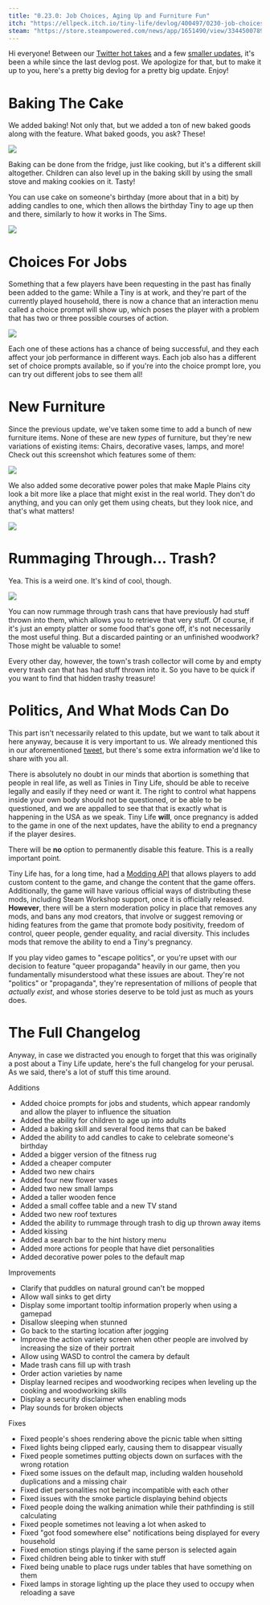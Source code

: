 ```yaml
---
title: "0.23.0: Job Choices, Aging Up and Furniture Fun"
itch: "https://ellpeck.itch.io/tiny-life/devlog/400497/0230-job-choices-aging-up-and-furniture-fun"
steam: "https://store.steampowered.com/news/app/1651490/view/3344500789303904087"
---
```


Hi everyone! Between our [Twitter hot takes](https://twitter.com/TinyLifeGame/status/1540355510788055040) and a few [smaller updates](https://docs.tinylifegame.com/Changelog), it's been a while since the last devlog post. We apologize for that, but to make it up to you, here's a pretty big devlog for a pretty big update. Enjoy!

# Baking The Cake
We added baking! Not only that, but we added a ton of new baked goods along with the feature. What baked goods, you ask? These!

![](Tiny_Life_0XuTQ38i2H.png)

Baking can be done from the fridge, just like cooking, but it's a different skill altogether. Children can also level up in the baking skill by using the small stove and making cookies on it. Tasty!

You can use cake on someone's birthday (more about that in a bit) by adding candles to one, which then allows the birthday Tiny to age up then and there, similarly to how it works in The Sims.

![](Tiny_Life_aU8Bz7p2G8.png)

# Choices For Jobs
Something that a few players have been requesting in the past has finally been added to the game: While a Tiny is at work, and they're part of the currently played household, there is now a chance that an interaction menu called a choice prompt will show up, which poses the player with a problem that has two or three possible courses of action.

![](Tiny_Life_2QZikScZRi.png)

Each one of these actions has a chance of being successful, and they each affect your job performance in different ways. Each job also has a different set of choice prompts available, so if you're into the choice prompt lore, you can try out different jobs to see them all!

# New Furniture
Since the previous update, we've taken some time to add a bunch of new furniture items. None of these are new *types* of furniture, but they're new variations of existing items: Chairs, decorative vases, lamps, and more! Check out this screenshot which features some of them:

![](22-07-04_15-40-42.png)

We also added some decorative power poles that make Maple Plains city look a bit more like a place that might exist in the real world. They don't do anything, and you can only get them using cheats, but they look nice, and that's what matters!

![](Tiny_Life_GWMLHdoQqm.png)

# Rummaging Through... Trash?
Yea. This is a weird one. It's kind of cool, though.

![](Tiny_Life_e3yMNy0HqV.png)

You can now rummage through trash cans that have previously had stuff thrown into them, which allows you to retrieve that very stuff. Of course, if it's just an empty platter or some food that's gone off, it's not necessarily the most useful thing. But a discarded painting or an unfinished woodwork? Those might be valuable to some!

Every other day, however, the town's trash collector will come by and empty every trash can that has had stuff thrown into it. So you have to be quick if you want to find that hidden trashy treasure!

# Politics, And What Mods Can Do
This part isn't necessarily related to this update, but we want to talk about it here anyway, because it is very important to us. We already mentioned this in our aforementioned [tweet](https://twitter.com/TinyLifeGame/status/1540355510788055040), but there's some extra information we'd like to share with you all.

There is absolutely no doubt in our minds that abortion is something that people in real life, as well as Tinies in Tiny Life, should be able to receive legally and easily if they need or want it. The right to control what happens inside your own body should not be questioned, or be able to be questioned, and we are appalled to see that that is exactly what is happening in the USA as we speak. Tiny Life **will**, once pregnancy is added to the game in one of the next updates, have the ability to end a pregnancy if the player desires.

There will be **no** option to permanently disable this feature. This is a really important point.

Tiny Life has, for a long time, had a [Modding API](https://docs.tinylifegame.com/api/TinyLife.html) that allows players to add custom content to the game, and change the content that the game offers. Additionally, the game will have various official ways of distributing these mods, including Steam Workshop support, once it is officially released. **However**, there will be a stern moderation policy in place that removes any mods, and bans any mod creators, that involve or suggest removing or hiding features from the game that promote body positivity, freedom of control, queer people, gender equality, and racial diversity. This includes mods that remove the ability to end a Tiny's pregnancy.

If you play video games to "escape politics", or you're upset with our decision to feature "queer propaganda" heavily in our game, then you fundamentally misunderstood what these issues are about. They're not "politics" or "propaganda", they're representation of millions of people that *actually exist*, and whose stories deserve to be told just as much as yours does.

# The Full Changelog
Anyway, in case we distracted you enough to forget that this was originally a post about a Tiny Life update, here's the full changelog for your perusal. As we said, there's a lot of stuff this time around.

Additions
- Added choice prompts for jobs and students, which appear randomly and allow the player to influence the situation
- Added the ability for children to age up into adults
- Added a baking skill and several food items that can be baked
- Added the ability to add candles to cake to celebrate someone's birthday
- Added a bigger version of the fitness rug
- Added a cheaper computer
- Added two new chairs
- Added four new flower vases
- Added two new small lamps
- Added a taller wooden fence
- Added a small coffee table and a new TV stand
- Added two new roof textures
- Added the ability to rummage through trash to dig up thrown away items
- Added kissing
- Added a search bar to the hint history menu
- Added more actions for people that have diet personalities
- Added decorative power poles to the default map

Improvements
- Clarify that puddles on natural ground can't be mopped
- Allow wall sinks to get dirty
- Display some important tooltip information properly when using a gamepad
- Disallow sleeping when stunned
- Go back to the starting location after jogging
- Improve the action variety screen when other people are involved by increasing the size of their portrait
- Allow using WASD to control the camera by default
- Made trash cans fill up with trash
- Order action varieties by name
- Display learned recipes and woodworking recipes when leveling up the cooking and woodworking skills
- Display a security disclaimer when enabling mods
- Play sounds for broken objects

Fixes
- Fixed people's shoes rendering above the picnic table when sitting
- Fixed lights being clipped early, causing them to disappear visually
- Fixed people sometimes putting objects down on surfaces with the wrong rotation
- Fixed some issues on the default map, including walden household duplications and a missing chair
- Fixed diet personalities not being incompatible with each other
- Fixed issues with the smoke particle displaying behind objects
- Fixed people doing the walking animation while their pathfinding is still calculating
- Fixed people sometimes not leaving a lot when asked to
- Fixed "got food somewhere else" notifications being displayed for every household
- Fixed emotion stings playing if the same person is selected again
- Fixed children being able to tinker with stuff
- Fixed being unable to place rugs under tables that have something on them
- Fixed lamps in storage lighting up the place they used to occupy when reloading a save
